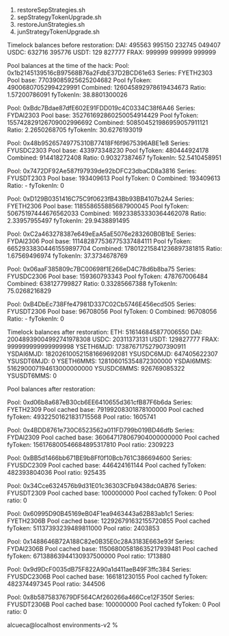 1. restoreSepStrategies.sh
2. sepStrategyTokenUpgrade.sh
3. restoreJunStrategies.sh
4. junStrategyTokenUpgrade.sh

Timelock balances before restoration:
DAI: 495563 995150 232745 049407
USDC: 632716 395776
USDT: 129 827777
FRAX: 999999 999999 999999

Pool balances at the time of the hack:
Pool: 0x1b2145139516cB97568B76a2FdbE37D2BCD61e63
Series: FYETH2303
Pool base:               77039085925625204682
Pool fyToken:            49006807052994229991
Combined:                126045892978619434673
Ratio:                   1.57200786091
fyTokenIn:               38.8801300026

Pool: 0xBdc7Bdae87dfE602E91FDD019c4C0334C38f6A46
Series: FYDAI2303
Pool base:               352761692860250054914429
Pool fyToken:            155742829126709002996692
Combined:                508504521986959057911121
Ratio:                   2.2650268705
fyTokenIn:               30.6276193019

Pool: 0x48b95265749775310B77418Ff6f9675396ABE1e8
Series: FYUSDC2303
Pool base:               433973348230
Pool fyToken:            480444924178
Combined:                914418272408
Ratio:                   0.90327387467
fyTokenIn:               52.5410458951

Pool: 0x7472DF92Ae587f97939de92bDFC23dbaCD8a3816
Series: FYUSDT2303
Pool base:               193409613
Pool fyToken:            0
Combined:                193409613
Ratio:                   -
fyTokenIn:               0

Pool: 0xD129B0351416C75C9f0623fB43Bb93BB4107b2A4
Series: FYETH2306
Pool base:               118558655885687900045
Pool fyToken:            50675197444676562033
Combined:                169233853330364462078
Ratio:                   2.33957955497
fyTokenIn:               29.9438891495

Pool: 0xC2a463278387e649eEaA5aE5076e283260B0B1bE
Series: FYDAI2306
Pool base:               111482877536775337484111
Pool fyToken:            66529338304461559897704
Combined:                178012215841236897381815
Ratio:                   1.67569496974
fyTokenIn:               37.3734678769

Pool: 0x06aaF385809c7BC00698f1E266eD4C78d6b8ba75
Series: FYUSDC2306
Pool base:               159360793343
Pool fyToken:            478767006484
Combined:                638127799827
Ratio:                   0.33285667388
fyTokenIn:               75.0268216829

Pool: 0xB4DbEc738Ffe47981D337C02Cb5746E456ecd505
Series: FYUSDT2306
Pool base:               96708056
Pool fyToken:            0
Combined:                96708056
Ratio:                   -
fyTokenIn:               0


Timelock balances after restoration:
ETH: 516146845877006550
DAI: 20048939004992741978308
USDC: 20311373131
USDT: 129827777
FRAX: 999999999999999998
YSETH6MJD: 173876717527907390911
YSDAI6MJD: 182026100521581669692081
YSUSDC6MJD: 647405622307
YSUSDT6MJD: 0
YSETH6MMS: 128106015354872300000
YSDAI6MMS: 516290007194613000000000
YSUSDC6MMS: 926769085322
YSUSDT6MMS: 0

Pool balances after restoration:

Pool: 0xd06b8a687eB30cb6EE6410655d361cfB87F6b6da
Series: FYETH2309
Pool cached base:        79199208301878100000
Pool cached fyToken:     49322501621831715568
Pool ratio:              1605741


Pool: 0x4BDD8761e730C6523562a011FD799b019BD46dfb
Series: FYDAI2309
Pool cached base:        360647178067904000000000
Pool cached fyToken:     156176800546684895317810
Pool ratio:              2309223


Pool: 0xBB5d1466bb671BE9b8Ff0f10Bcb761C386694600
Series: FYUSDC2309
Pool cached base:        446424161144
Pool cached fyToken:     482393804036
Pool ratio:              925435


Pool: 0x34Cce6324576b9d31E01c36303CFb9438dc0AB76
Series: FYUSDT2309
Pool cached base:        100000000
Pool cached fyToken:     0
Pool ratio:              0

Pool: 0x60995D90B45169eB04F1ea9463443a62B83ab1c1
Series: FYETH2306B
Pool cached base:        122926791632155720855
Pool cached fyToken:     51137393239489811000
Pool ratio:              2403853


Pool: 0x1488646B72A188C82e0B35E0c28A3183E663e93f
Series: FYDAI2306B
Pool cached base:        115068005818635217939481
Pool cached fyToken:     67138863944130937500000
Pool ratio:              1713880


Pool: 0x9d9DcF0035dB75F822A90a1d411aeB49F3ffc384
Series: FYUSDC2306B
Pool cached base:        166181230155
Pool cached fyToken:     482374497345
Pool ratio:              344506


Pool: 0x8b5875837679DF564CAf260266a466Cce12F350f
Series: FYUSDT2306B
Pool cached base:        100000000
Pool cached fyToken:     0
Pool ratio:              0

alcueca@localhost environments-v2 %    